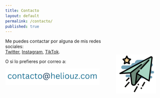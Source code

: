 ```yaml
---
title: Contacto
layout: default
permalink: /contacto/
published: true
---
```

<img align="right" src="/assets/images/plane.png" width="25%" style="padding-right:5%; padding-bottom:50px; padding-top:10%"/>

Me puedes contactar por alguna de mis redes sociales:  
[Twitter](https://twitter.com/Heliouz__), [Instagram](https://www.instagram.com/heliouz_/), [TikTok](https://www.tiktok.com/@heliouz_).

O si lo prefieres por correo a:

<img align="left" src="/assets/images/correu.png" width="300"/>

<br>
